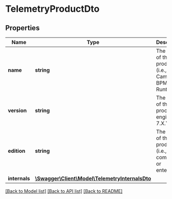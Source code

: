 # TelemetryProductDto

## Properties
Name | Type | Description | Notes
------------ | ------------- | ------------- | -------------
**name** | **string** | The name of the product (i.e., Camunda BPM Runtime). | [optional] 
**version** | **string** | The version of the process engine (i.e., 7.X.Y). | [optional] 
**edition** | **string** | The edition of the product (i.e., either community or enterprise). | [optional] 
**internals** | [**\Swagger\Client\Model\TelemetryInternalsDto**](TelemetryInternalsDto.md) |  | [optional] 

[[Back to Model list]](../../README.md#documentation-for-models) [[Back to API list]](../../README.md#documentation-for-api-endpoints) [[Back to README]](../../README.md)

